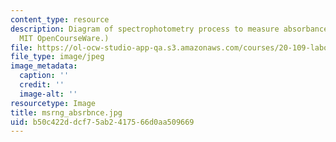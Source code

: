 ```yaml
---
content_type: resource
description: Diagram of spectrophotometry process to measure absorbance. (Figure by
  MIT OpenCourseWare.)
file: https://ol-ocw-studio-app-qa.s3.amazonaws.com/courses/20-109-laboratory-fundamentals-in-biological-engineering-fall-2007/b50c422ddcf75ab2417566d0aa509669_msrng_absrbnce.jpg
file_type: image/jpeg
image_metadata:
  caption: ''
  credit: ''
  image-alt: ''
resourcetype: Image
title: msrng_absrbnce.jpg
uid: b50c422d-dcf7-5ab2-4175-66d0aa509669
---
```


